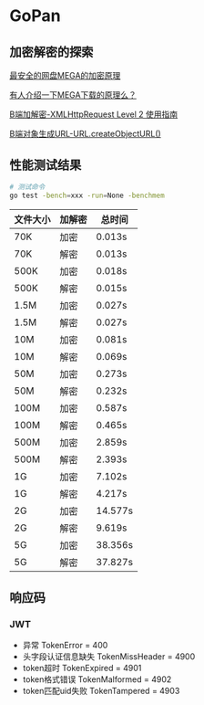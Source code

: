# GoPan

## 加密解密的探索

[最安全的网盘MEGA的加密原理](https://love.junzimu.com/archives/3230)

[有人介绍一下MEGA下载的原理么？](https://www.v2ex.com/t/62361)

[B端加解密-XMLHttpRequest Level 2 使用指南](http://www.ruanyifeng.com/blog/2012/09/xmlhttprequest_level_2.html)

[B端对象生成URL-URL.createObjectURL()](https://developer.mozilla.org/zh-CN/docs/Web/API/URL/createObjectURL)

## 性能测试结果

```bash
# 测试命令
go test -bench=xxx -run=None -benchmem
```

| 文件大小 | 加解密 | 总时间  |
| -------- | ------ | ------- |
| 70K      | 加密   | 0.013s  |
| 70K      | 解密   | 0.013s  |
| 500K     | 加密   | 0.018s  |
| 500K     | 解密   | 0.015s  |
| 1.5M     | 加密   | 0.027s  |
| 1.5M     | 解密   | 0.027s  |
| 10M      | 加密   | 0.081s  |
| 10M      | 解密   | 0.069s  |
| 50M      | 加密   | 0.273s  |
| 50M      | 解密   | 0.232s  |
| 100M     | 加密   | 0.587s  |
| 100M     | 解密   | 0.465s  |
| 500M     | 加密   | 2.859s  |
| 500M     | 解密   | 2.393s  |
| 1G       | 加密   | 7.102s  |
| 1G       | 解密   | 4.217s  |
| 2G       | 加密   | 14.577s |
| 2G       | 解密   | 9.619s  |
| 5G       | 加密   | 38.356s |
| 5G       | 解密   | 37.827s |

## 响应码

### JWT

- 异常
	TokenError = 400
- 头字段认证信息缺失
	TokenMissHeader = 4900
- token超时
	TokenExpired = 4901
- token格式错误
	TokenMalformed = 4902
- token匹配uid失败
	TokenTampered = 4903